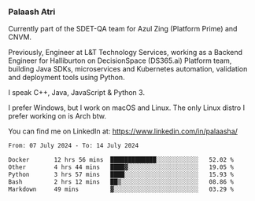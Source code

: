 ### Palaash Atri

Currently part of the SDET-QA team for Azul Zing (Platform Prime) and CNVM. 

Previously, Engineer at L&T Technology Services, working as a Backend Engineer for Halliburton on DecisionSpace (DS365.ai) Platform team, building Java SDKs, microservices and Kubernetes automation, validation and deployment tools using Python.

I speak C++, Java, JavaScript & Python 3.

I prefer Windows, but I work on macOS and Linux. The only Linux distro I prefer working on is Arch btw.

You can find me on LinkedIn at: https://www.linkedin.com/in/palaasha/

<!--START_SECTION:waka-->

```txt
From: 07 July 2024 - To: 14 July 2024

Docker       12 hrs 56 mins  █████████████░░░░░░░░░░░░   52.02 %
Other        4 hrs 44 mins   ████▓░░░░░░░░░░░░░░░░░░░░   19.05 %
Python       3 hrs 57 mins   ████░░░░░░░░░░░░░░░░░░░░░   15.93 %
Bash         2 hrs 12 mins   ██▒░░░░░░░░░░░░░░░░░░░░░░   08.86 %
Markdown     49 mins         ▓░░░░░░░░░░░░░░░░░░░░░░░░   03.29 %
```

<!--END_SECTION:waka-->
